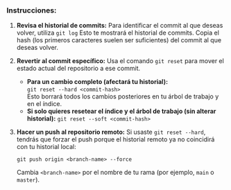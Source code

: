 ### Instrucciones:

1. **Revisa el historial de commits:** Para identificar el commit al que deseas volver, utiliza
    `git log`
    Esto te mostrará el historial de commits. Copia el hash (los primeros caracteres suelen ser suficientes) del commit al que deseas volver.
    
2. **Revertir al commit específico:** Usa el comando `git reset` para mover el estado actual del repositorio a ese commit.
    - **Para un cambio completo (afectará tu historial):**    
        `git reset --hard <commit-hash>`        
        Esto borrará todos los cambios posteriores en tu árbol de trabajo y en el índice.        
    - **Si solo quieres resetear el índice y el árbol de trabajo (sin alterar historial):**
        `git reset --soft <commit-hash>`
        
3. **Hacer un push al repositorio remoto:** Si usaste `git reset --hard`, tendrás que forzar el push porque el historial remoto ya no coincidirá con tu historial local:
    
    `git push origin <branch-name> --force`
    
    Cambia `<branch-name>` por el nombre de tu rama (por ejemplo, `main` o `master`).